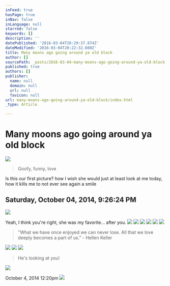 ```yaml
---
inFeed: true
hasPage: true
inNav: false
inLanguage: null
starred: false
keywords: []
description: ''
datePublished: '2016-03-04T20:29:37.874Z'
dateModified: '2016-03-04T20:22:32.600Z'
title: Many moons ago going around ya old block
author: []
sourcePath: _posts/2016-03-04-many-moons-ago-going-around-ya-old-block.md
published: true
authors: []
publisher:
  name: null
  domain: null
  url: null
  favicon: null
url: many-moons-ago-going-around-ya-old-block/index.html
_type: Article

---
```

# Many moons ago going around ya old block
![](https://the-grid-user-content.s3-us-west-2.amazonaws.com/27fcaa6b-8062-433f-b3d2-1c57e836e488.jpg)

> Goofy, funny, love

Is this our first picture? how I wish she would just at least look at me today, how it kills me to not ever see again a smile 

## ‎Saturday, ‎October ‎04, ‎2014, ‏‎9:26:24 PM
![](https://the-grid-user-content.s3-us-west-2.amazonaws.com/797028ae-425e-4eb4-bf3e-5009336c5c11.jpg)

Yeah, I think you're right, she was my favorite... after you.
![](https://the-grid-user-content.s3-us-west-2.amazonaws.com/3a228762-a3fb-43c9-b8bd-0ffef81705f1.jpg)
![](https://the-grid-user-content.s3-us-west-2.amazonaws.com/4ccc51eb-7e1e-45b6-834c-809cc03e2291.jpg)
![](https://the-grid-user-content.s3-us-west-2.amazonaws.com/0e41c7cf-4d10-46c1-a5e0-4fa38c65e16a.jpg)
![](https://the-grid-user-content.s3-us-west-2.amazonaws.com/bd3d7a9b-d999-4cff-93ee-1a7e087c100d.jpg)
![](https://the-grid-user-content.s3-us-west-2.amazonaws.com/1122e05a-e2e8-4295-be5f-7afddbc603cd.jpg)
![](https://the-grid-user-content.s3-us-west-2.amazonaws.com/03d94a33-5628-4576-83e0-e84da8efd2ea.jpg)

> "What we have once enjoyed we can never lose. All that we love deeply becomes a part of us." - Hellen Keller

![](https://the-grid-user-content.s3-us-west-2.amazonaws.com/6f19a82c-fab1-4291-a6ca-a572492d7cd7.jpg)
![](https://the-grid-user-content.s3-us-west-2.amazonaws.com/a299d559-feb5-42ef-a36f-f4e475d4bc66.jpg)
![](https://the-grid-user-content.s3-us-west-2.amazonaws.com/fe9222cf-2629-4912-ad77-38b8243f0882.jpg)

> He's looking at you!

![](https://the-grid-user-content.s3-us-west-2.amazonaws.com/bdfe291e-d29b-4fe0-b5ea-54745e4d3b7b.jpg)

October 4, 2014 12:20pm
![](https://the-grid-user-content.s3-us-west-2.amazonaws.com/966e7cf6-f799-4da3-bd07-59d99f1d7067.jpg)